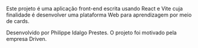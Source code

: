 Este projeto é uma aplicação front-end escrita usando React e Vite cuja finalidade é desenvolver uma plataforma Web para aprendizagem por meio de cards.

Desenvolvido por Philippe Idalgo Prestes.
O projeto foi motivado pela empresa Driven.
